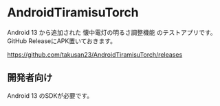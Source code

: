 # AndroidTiramisuTorch
Android 13 から追加された 懐中電灯の明るさ調整機能 のテストアプリです。
GitHub ReleaseにAPK置いておきます。

https://github.com/takusan23/AndroidTiramisuTorch/releases

## 開発者向け
Android 13 のSDKが必要です。
